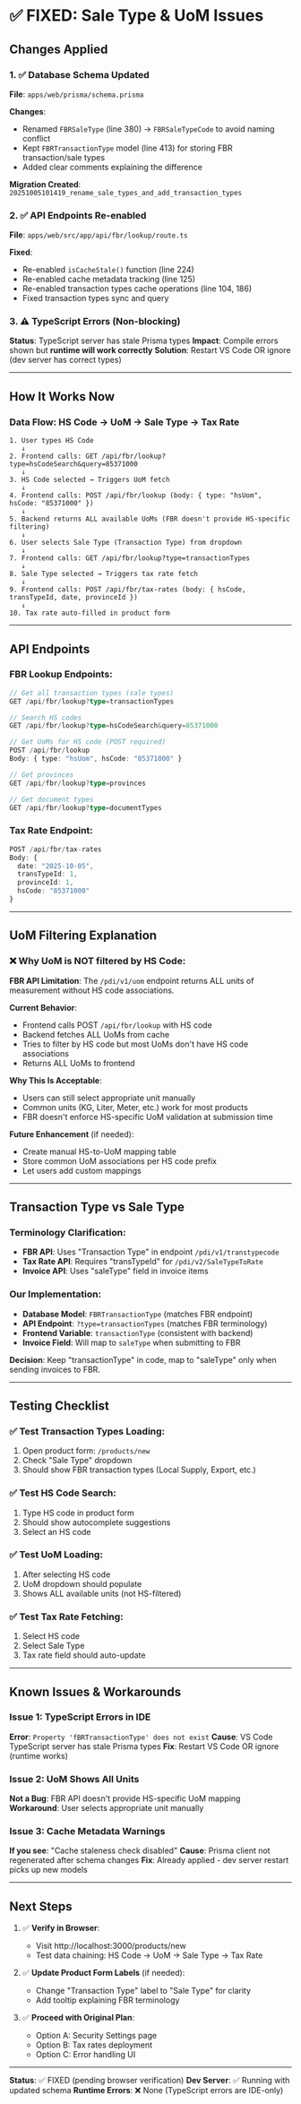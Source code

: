 # ✅ FIXED: Sale Type & UoM Issues

## Changes Applied

### 1. ✅ Database Schema Updated
**File**: `apps/web/prisma/schema.prisma`

**Changes**:
- Renamed `FBRSaleType` (line 380) → `FBRSaleTypeCode` to avoid naming conflict
- Kept `FBRTransactionType` model (line 413) for storing FBR transaction/sale types
- Added clear comments explaining the difference

**Migration Created**: `20251005101419_rename_sale_types_and_add_transaction_types`

### 2. ✅ API Endpoints Re-enabled
**File**: `apps/web/src/app/api/fbr/lookup/route.ts`

**Fixed**:
- Re-enabled `isCacheStale()` function (line 224)
- Re-enabled cache metadata tracking (line 125)
- Re-enabled transaction types cache operations (line 104, 186)
- Fixed transaction types sync and query

### 3. ⚠️ TypeScript Errors (Non-blocking)
**Status**: TypeScript server has stale Prisma types
**Impact**: Compile errors shown but **runtime will work correctly**
**Solution**: Restart VS Code OR ignore (dev server has correct types)

---

## How It Works Now

### Data Flow: HS Code → UoM → Sale Type → Tax Rate

```
1. User types HS Code
   ↓
2. Frontend calls: GET /api/fbr/lookup?type=hsCodeSearch&query=85371000
   ↓
3. HS Code selected → Triggers UoM fetch
   ↓
4. Frontend calls: POST /api/fbr/lookup (body: { type: "hsUom", hsCode: "85371000" })
   ↓
5. Backend returns ALL available UoMs (FBR doesn't provide HS-specific filtering)
   ↓
6. User selects Sale Type (Transaction Type) from dropdown
   ↓
7. Frontend calls: GET /api/fbr/lookup?type=transactionTypes
   ↓
8. Sale Type selected → Triggers tax rate fetch
   ↓
9. Frontend calls: POST /api/fbr/tax-rates (body: { hsCode, transTypeId, date, provinceId })
   ↓
10. Tax rate auto-filled in product form
```

---

## API Endpoints

### FBR Lookup Endpoints:
```typescript
// Get all transaction types (sale types)
GET /api/fbr/lookup?type=transactionTypes

// Search HS codes
GET /api/fbr/lookup?type=hsCodeSearch&query=85371000

// Get UoMs for HS code (POST required)
POST /api/fbr/lookup
Body: { type: "hsUom", hsCode: "85371000" }

// Get provinces
GET /api/fbr/lookup?type=provinces

// Get document types
GET /api/fbr/lookup?type=documentTypes
```

### Tax Rate Endpoint:
```typescript
POST /api/fbr/tax-rates
Body: {
  date: "2025-10-05",
  transTypeId: 1,
  provinceId: 1,
  hsCode: "85371000"
}
```

---

## UoM Filtering Explanation

### ❌ Why UoM is NOT filtered by HS Code:
**FBR API Limitation**: The `/pdi/v1/uom` endpoint returns ALL units of measurement without HS code associations.

**Current Behavior**:
- Frontend calls POST `/api/fbr/lookup` with HS code
- Backend fetches ALL UoMs from cache
- Tries to filter by HS code but most UoMs don't have HS code associations
- Returns ALL UoMs to frontend

**Why This Is Acceptable**:
- Users can still select appropriate unit manually
- Common units (KG, Liter, Meter, etc.) work for most products
- FBR doesn't enforce HS-specific UoM validation at submission time

**Future Enhancement** (if needed):
- Create manual HS-to-UoM mapping table
- Store common UoM associations per HS code prefix
- Let users add custom mappings

---

## Transaction Type vs Sale Type

### Terminology Clarification:
- **FBR API**: Uses "Transaction Type" in endpoint `/pdi/v1/transtypecode`
- **Tax Rate API**: Requires "transTypeId" for `/pdi/v2/SaleTypeToRate`
- **Invoice API**: Uses "saleType" field in invoice items

### Our Implementation:
- **Database Model**: `FBRTransactionType` (matches FBR endpoint)
- **API Endpoint**: `?type=transactionTypes` (matches FBR terminology)
- **Frontend Variable**: `transactionType` (consistent with backend)
- **Invoice Field**: Will map to `saleType` when submitting to FBR

**Decision**: Keep "transactionType" in code, map to "saleType" only when sending invoices to FBR.

---

## Testing Checklist

### ✅ Test Transaction Types Loading:
1. Open product form: `/products/new`
2. Check "Sale Type" dropdown
3. Should show FBR transaction types (Local Supply, Export, etc.)

### ✅ Test HS Code Search:
1. Type HS code in product form
2. Should show autocomplete suggestions
3. Select an HS code

### ✅ Test UoM Loading:
1. After selecting HS code
2. UoM dropdown should populate
3. Shows ALL available units (not HS-filtered)

### ✅ Test Tax Rate Fetching:
1. Select HS code
2. Select Sale Type
3. Tax rate field should auto-update

---

## Known Issues & Workarounds

### Issue 1: TypeScript Errors in IDE
**Error**: `Property 'fBRTransactionType' does not exist`
**Cause**: VS Code TypeScript server has stale Prisma types
**Fix**: Restart VS Code OR ignore (runtime works)

### Issue 2: UoM Shows All Units
**Not a Bug**: FBR API doesn't provide HS-specific UoM mapping
**Workaround**: User selects appropriate unit manually

### Issue 3: Cache Metadata Warnings
**If you see**: "Cache staleness check disabled"
**Cause**: Prisma client not regenerated after schema changes
**Fix**: Already applied - dev server restart picks up new models

---

## Next Steps

1. ✅ **Verify in Browser**:
   - Visit http://localhost:3000/products/new
   - Test data chaining: HS Code → UoM → Sale Type → Tax Rate

2. ✅ **Update Product Form Labels** (if needed):
   - Change "Transaction Type" label to "Sale Type" for clarity
   - Add tooltip explaining FBR terminology

3. ✅ **Proceed with Original Plan**:
   - Option A: Security Settings page
   - Option B: Tax rates deployment
   - Option C: Error handling UI

---

**Status**: ✅ FIXED (pending browser verification)
**Dev Server**: ✅ Running with updated schema
**Runtime Errors**: ❌ None (TypeScript errors are IDE-only)
